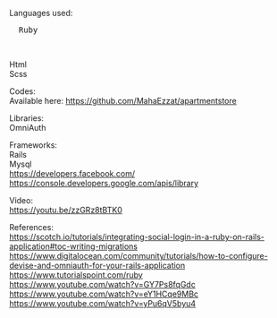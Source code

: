 Languages used: </br>
  <pre>  Ruby </pre> </br> 
  Html </br>
  Scss </br>

Codes: </br>
  Available here: https://github.com/MahaEzzat/apartmentstore </br>

Libraries: </br>
  OmniAuth  </br>

Frameworks: </br>
  Rails </br>
  Mysql </br>
  https://developers.facebook.com/ </br>
  https://console.developers.google.com/apis/library </br>

Video: </br>
  https://youtu.be/zzGRz8tBTK0 </br>
  
References: </br>
https://scotch.io/tutorials/integrating-social-login-in-a-ruby-on-rails-application#toc-writing-migrations </br>
https://www.digitalocean.com/community/tutorials/how-to-configure-devise-and-omniauth-for-your-rails-application </br>
https://www.tutorialspoint.com/ruby </br>
https://www.youtube.com/watch?v=GY7Ps8fqGdc </br>
https://www.youtube.com/watch?v=eY1HCqe9MBc </br>
https://www.youtube.com/watch?v=yPu6qV5byu4
